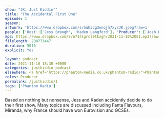 ```yaml
---
show: "JK: Just Kiddin'"
title: "The Accidental First One"
episode: 1
season: 
artwork: 'https://www.dropbox.com/s/buh3cg3wnqjh7xy/JK.jpeg?raw=1'
people: ['Host':['Jess Brough', 'Kaden Langford'], 'Producer': ['Josh Brunning']]
mp3: https://www.dropbox.com/s/n714sgrcl9tkzgh/2021-11-10%2001.mp3?raw=1
filelength: 200773447
duration: 5016
explicit: Yes

layout: podcast
date: 2021-11-10 18:30 +0000
categories: justkiddin podcast
elsewhere: <a href="https://phantom-media.co.uk/phantom-radio/">Phantom Media</a>
roles: Producer
permalink: /justkiddin/1
tags: ['Phantom Radio']
---
```


Based on nothing but nonsense, Jess and Kaden accidently decide to do their first show. Many topics are discussed including Fanta Flavours, Miranda, why France should have won Eurovision and GCSEs.
